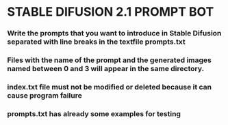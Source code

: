 # STABLE DIFUSION 2.1 PROMPT BOT

### Write the prompts that you want to introduce in Stable Difusion separated with line breaks in the textfile prompts.txt

### Files with the name of the prompt and the generated images named between 0 and 3 will appear in the same directory.

### index.txt file must not be modified or deleted because it can cause program failure

### prompts.txt has already some examples for testing
